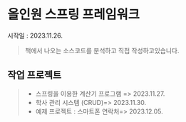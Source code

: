 # 올인원 스프링 프레임워크

시작일 : 2023.11.26.

> 책에서 나오는 소스코드를 분석하고 직접 작성하고있습니다.

## 작업 프로젝트

> - 스프링을 이용한 계산기 프로그램 => 2023.11.27.
> - 학사 관리 시스템 (CRUD)=> 2023.11.30.
> - 예제 프로젝트 : 스마트폰 연락처=> 2023.12.05.
